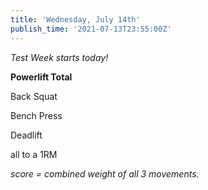 ```yaml
---
title: 'Wednesday, July 14th'
publish_time: '2021-07-13T23:55:00Z'
---
```


*Test Week starts today!*

**Powerlift Total**

Back Squat

Bench Press

Deadlift

all to a 1RM

*score = combined weight of all 3 movements.*
